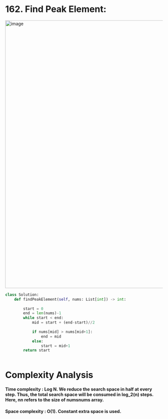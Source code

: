 
# 162. Find Peak Element:

<img width="858" alt="image" src="https://user-images.githubusercontent.com/35987583/160795293-d58489f5-0826-4bc7-855d-807e95710d18.png">


```python
class Solution:
    def findPeakElement(self, nums: List[int]) -> int:
        
        start = 0
        end = len(nums)-1
        while start < end:
            mid = start + (end-start)//2
            
            if nums[mid] > nums[mid+1]:
                end = mid
            else:
                start = mid+1
        return start
        
```


# Complexity Analysis

#### Time complexity : Log N. We reduce the search space in half at every step. Thus, the total search space will be consumed in log_2(n) steps. Here, nn refers to the size of numsnums array.

#### Space complexity : O(1). Constant extra space is used.
